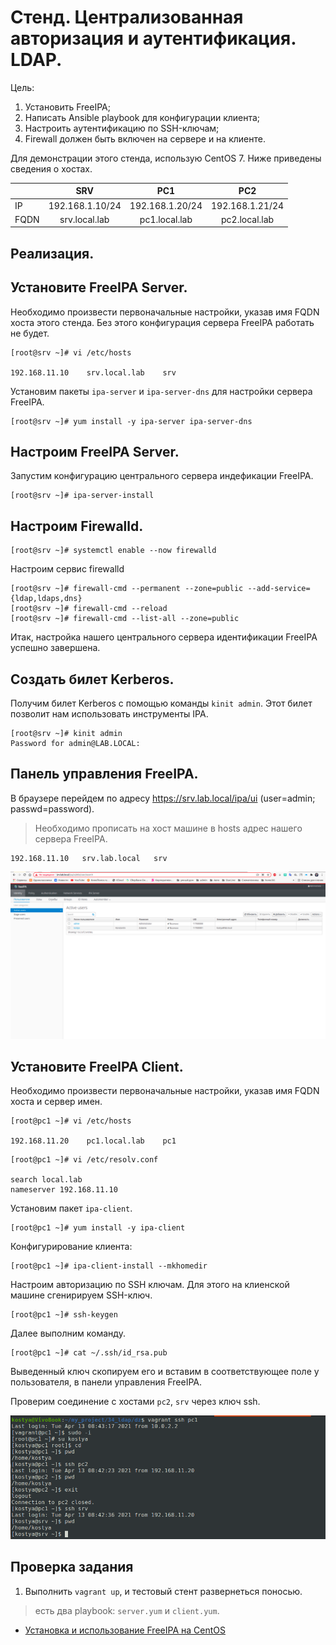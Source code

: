 Стенд. Централизованная авторизация и аутентификация. LDAP.
===========================================================

Цель:

1. Установить FreeIPA;
2. Написать Ansible playbook для конфигурации клиента;
3. Настроить аутентификацию по SSH-ключам; 
4. Firewall должен быть включен на сервере и на клиенте.

Для демонстрации этого стенда, использую CentOS 7. Ниже приведены сведения о хостах.


|             |        SRV        |        PC1        |        PC2        |
|-------------|:-----------------:|:-----------------:|:-----------------:|
| IP          | 192.168.1.10/24   | 192.168.1.20/24   | 192.168.1.21/24   |
| FQDN        | srv.local.lab     | pc1.local.lab     | pc2.local.lab     |


Реализация.
-----------

Установите FreeIPA Server.
--------------------------

Необходимо произвести первоначальные настройки, указав имя FQDN хоста этого стенда. Без этого конфигурация сервера FreeIPA работать не будет.

```
[root@srv ~]# vi /etc/hosts

192.168.11.10    srv.local.lab    srv
```

Установим пакеты `ipa-server` и `ipa-server-dns` для настройки сервера FreeIPA. 
```
[root@srv ~]# yum install -y ipa-server ipa-server-dns
```

Настроим FreeIPA Server.
------------------------

Запустим конфигурацию центрального сервера индефикации FreeIPA.

```
[root@srv ~]# ipa-server-install
```

Настроим Firewalld.
-------------------

```
[root@srv ~]# systemctl enable --now firewalld
```
Настроим сервис firewalld

```
[root@srv ~]# firewall-cmd --permanent --zone=public --add-service={ldap,ldaps,dns}
[root@srv ~]# firewall-cmd --reload
[root@srv ~]# firewall-cmd --list-all --zone=public
```

Итак, настройка нашего центрального сервера идентификации FreeIPA успешно завершена.

Создать билет Kerberos.
-----------------------

Получим билет Kerberos с помощью команды `kinit admin`. Этот билет позволит нам использовать инструменты IPA.

```
[root@srv ~]# kinit admin
Password for admin@LAB.LOCAL:
```

Панель управления FreeIPA.
--------------------------

В браузере перейдем по адресу https://srv.lab.local/ipa/ui (user=admin; passwd=password).
> Необходимо прописать на хост машине в hosts адрес нашего сервера FreeIPA. 

```
192.168.11.10	srv.lab.local	srv
```
![](1.jpg)

Установите FreeIPA Client.
--------------------------

Необходимо произвести первоначальные настройки, указав имя FQDN хоста и сервер имен.

```
[root@pc1 ~]# vi /etc/hosts

192.168.11.20    pc1.local.lab    pc1
```
```
[root@pc1 ~]# vi /etc/resolv.conf

search local.lab
nameserver 192.168.11.10
```
Установим пакет `ipa-client`. 
```
[root@pc1 ~]# yum install -y ipa-client
```
Конфигурирование клиента:

```
[root@pc1 ~]# ipa-client-install --mkhomedir
```

Настроим авторизацию по SSH ключам. Для этого на клиенской машине сгенирируем SSH-ключ.

```
[root@pc1 ~]# ssh-keygen
```

Далее выполним команду.

```
[root@pc1 ~]# cat ~/.ssh/id_rsa.pub
```
Выведенный ключ скопируем его и вставим в соответствующее поле у пользователя, в панели управления FreeIPA.

Проверим соединение c хостами `pc2`, `srv` через ключ ssh. 

![](2.png)

Проверка задания
----------------

1. Выполнить `vagrant up`, и тестовый стент развернеться поносью.
> есть два playbook: `server.yum` и `client.yum`.

- [Установка и использование FreeIPA на CentOS](https://www.dmosk.ru/miniinstruktions.php?mini=freeipa-centos)
